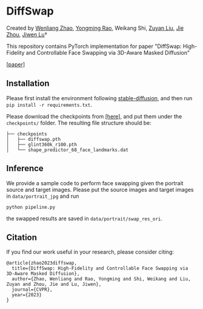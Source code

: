 # DiffSwap


Created by [Wenliang Zhao](https://wl-zhao.github.io/), [Yongming Rao](https://raoyongming.github.io/), Weikang Shi, [Zuyan Liu](https://scholar.google.com/citations?user=7npgHqAAAAAJ&hl=en), [Jie Zhou](https://scholar.google.com/citations?user=6a79aPwAAAAJ&hl=en&authuser=1), [Jiwen Lu](https://scholar.google.com/citations?user=TN8uDQoAAAAJ&hl=en&authuser=1)†

This repository contains PyTorch implementation for paper "DiffSwap: High-Fidelity and Controllable Face Swapping via 3D-Aware Masked Diffusion"

[[paper]](https://openaccess.thecvf.com/content/CVPR2023/papers/Zhao_DiffSwap_High-Fidelity_and_Controllable_Face_Swapping_via_3D-Aware_Masked_Diffusion_CVPR_2023_paper.pdf)

## Installation
Please first install the environment following [stable-diffusion](https://github.com/CompVis/stable-diffusion), and then run `pip install -r requirements.txt`.

Please download the checkpoints from [[here]](https://cloud.tsinghua.edu.cn/d/962ccd4b243442a3a144/?p=%2Fcheckpoints%2FDiffSwap&mode=list), and put them under the  `checkpoints/` folder. 
The resulting file structure should be:

```
├── checkpoints
│   ├── diffswap.pth
│   ├── glint360k_r100.pth
│   └── shape_predictor_68_face_landmarks.dat
```

## Inference
We provide a sample code to perform face swapping given the portrait source and target images. Please put the source images and target images in `data/portrait_jpg` and run
```
python pipeline.py
```
the swapped results are saved in `data/portrait/swap_res_ori`.

## Citation
If you find our work useful in your research, please consider citing:
```
@article{zhao2023diffswap,
  title={DiffSwap: High-Fidelity and Controllable Face Swapping via 3D-Aware Masked Diffusion},
  author={Zhao, Wenliang and Rao, Yongming and Shi, Weikang and Liu, Zuyan and Zhou, Jie and Lu, Jiwen},
  journal={CVPR},
  year={2023}
}
```
